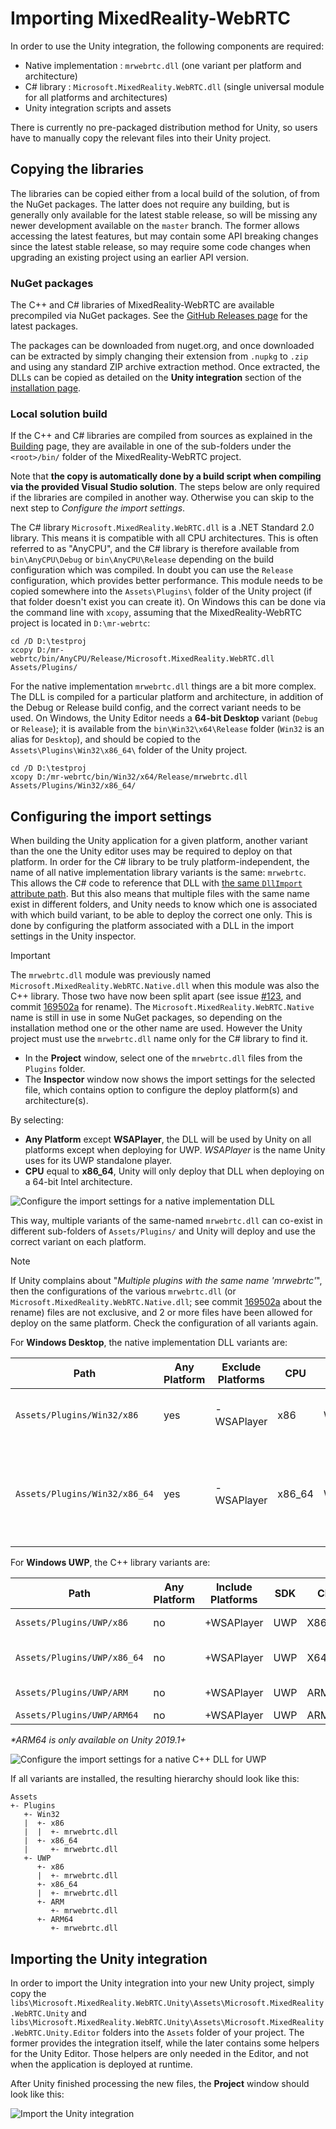 # Importing MixedReality-WebRTC

In order to use the Unity integration, the following components are required:

- Native implementation : `mrwebrtc.dll` (one variant per platform and architecture)
- C# library : `Microsoft.MixedReality.WebRTC.dll` (single universal module for all platforms and architectures)
- Unity integration scripts and assets

There is currently no pre-packaged distribution method for Unity, so users have to manually copy the relevant files into their Unity project.

## Copying the libraries

The libraries can be copied either from a local build of the solution, of from the NuGet packages. The latter does not require any building, but is generally only available for the latest stable release, so will be missing any newer development available on the `master` branch. The former allows accessing the latest features, but may contain some API breaking changes since the latest stable release, so may require some code changes when upgrading an existing project using an earlier API version.

### NuGet packages

The C++ and C# libraries of MixedReality-WebRTC are available precompiled via NuGet packages. See the [GitHub Releases page](https://github.com/microsoft/MixedReality-WebRTC/releases) for the latest packages.

The packages can be downloaded from nuget.org, and once downloaded can be extracted by simply changing their extension from `.nupkg` to `.zip` and using any standard ZIP archive extraction method. Once extracted, the DLLs can be copied as detailed on the **Unity integration** section of the [installation page](installation.md).

### Local solution build

If the C++ and C# libraries are compiled from sources as explained in the [Building](building.md) page, they are available in one of the sub-folders under the `<root>/bin/` folder of the MixedReality-WebRTC project.

Note that **the copy is automatically done by a build script when compiling via the provided Visual Studio solution**. The steps below are only required if the libraries are compiled in another way. Otherwise you can skip to the next step to _Configure the import settings_.

The C# library `Microsoft.MixedReality.WebRTC.dll` is a .NET Standard 2.0 library. This means it is compatible with all CPU architectures. This is often referred to as "AnyCPU", and the C# library is therefore available from `bin\AnyCPU\Debug` or `bin\AnyCPU\Release` depending on the build configuration which was compiled. In doubt you can use the `Release` configuration, which provides better performance. This module needs to be copied somewhere into the `Assets\Plugins\` folder of the Unity project (if that folder doesn't exist you can create it). On Windows this can be done via the command line with `xcopy`, assuming that the MixedReality-WebRTC project is located in `D:\mr-webrtc`:

```
cd /D D:\testproj
xcopy D:/mr-webrtc/bin/AnyCPU/Release/Microsoft.MixedReality.WebRTC.dll Assets/Plugins/
```

For the native implementation `mrwebrtc.dll` things are a bit more complex. The DLL is compiled for a particular platform and architecture, in addition of the Debug or Release build config, and the correct variant needs to be used. On Windows, the Unity Editor needs a **64-bit Desktop** variant (`Debug` or `Release`); it is available from the `bin\Win32\x64\Release` folder (`Win32` is an alias for `Desktop`), and should be copied to the `Assets\Plugins\Win32\x86_64\` folder of the Unity project.

```
cd /D D:\testproj
xcopy D:/mr-webrtc/bin/Win32/x64/Release/mrwebrtc.dll Assets/Plugins/Win32/x86_64/
```

## Configuring the import settings

When building the Unity application for a given platform, another variant than the one the Unity editor uses may be required to deploy on that platform. In order for the C# library to be truly platform-independent, the name of all native implementation library variants is the same: `mrwebrtc`. This allows the C# code to reference that DLL with [the same `DllImport` attribute path](https://docs.microsoft.com/en-us/dotnet/api/system.runtime.interopservices.dllimportattribute?view=netcore-2.1). But this also means that multiple files with the same name exist in different folders, and Unity needs to know which one is associated with which build variant, to be able to deploy the correct one only. This is done by configuring the platform associated with a DLL in the import settings in the Unity inspector.

> [!IMPORTANT]
> The `mrwebrtc.dll` module was previously named `Microsoft.MixedReality.WebRTC.Native.dll` when this module was also the C++ library. Those two have now been split apart (see issue [#123](https://github.com/microsoft/MixedReality-WebRTC/issues/123), and commit [169502a](https://github.com/microsoft/MixedReality-WebRTC/commit/169502aab851b61c260831892e3eff9deeb876ae) for rename). The `Microsoft.MixedReality.WebRTC.Native` name is still in use in some NuGet packages, so depending on the installation method one or the other name are used. However the Unity project must use the `mrwebrtc.dll` name only for the C# library to find it.

- In the **Project** window, select one of the `mrwebrtc.dll` files from the `Plugins` folder.
- The **Inspector** window now shows the import settings for the selected file, which contains option to configure the deploy platform(s) and architecture(s).

By selecting:

- **Any Platform** except **WSAPlayer**, the DLL will be used by Unity on all platforms except when deploying for UWP. _WSAPlayer_ is the name Unity uses for its UWP standalone player.
- **CPU** equal to **x86_64**, Unity will only deploy that DLL when deploying on a 64-bit Intel architecture.

![Configure the import settings for a native implementation DLL](helloworld-unity-2.png)

This way, multiple variants of the same-named `mrwebrtc.dll` can co-exist in different sub-folders of `Assets/Plugins/` and Unity will deploy and use the correct variant on each platform.

> [!NOTE]
> If Unity complains about "_Multiple plugins with the same name 'mrwebrtc'_", then the configurations of the various `mrwebrtc.dll` (or `Microsoft.MixedReality.WebRTC.Native.dll`; see commit [169502a](https://github.com/microsoft/MixedReality-WebRTC/commit/169502aab851b61c260831892e3eff9deeb876ae) about the rename) files are not exclusive, and 2 or more files have been allowed for deploy on the same platform. Check the configuration of all variants again.

For **Windows Desktop**, the native implementation DLL variants are:

| Path | Any Platform | Exclude Platforms | CPU | OS | Example use |
|---|---|---|---|---|---|
| `Assets/Plugins/Win32/x86` | yes | -WSAPlayer | x86 | Windows | 32-bit Windows Desktop application |
| `Assets/Plugins/Win32/x86_64` | yes | -WSAPlayer | x86_64 | Windows | 64-bit Windows Desktop application, including the Unity Editor on Windows |

For **Windows UWP**, the C++ library variants are:

| Path | Any Platform | Include Platforms | SDK | CPU | Example use |
|---|---|---|---|---|---|
| `Assets/Plugins/UWP/x86` | no | +WSAPlayer | UWP | X86 | Microsoft HoloLens |
| `Assets/Plugins/UWP/x86_64` | no | +WSAPlayer | UWP | X64 | 64-bit UWP Desktop app on Windows |
| `Assets/Plugins/UWP/ARM` | no | +WSAPlayer | UWP | ARM | HoloLens 2 (compatibility) |
| `Assets/Plugins/UWP/ARM64` | no | +WSAPlayer | UWP | ARM64* | HoloLens 2 |

_*ARM64 is only available on Unity 2019.1+_

![Configure the import settings for a native C++ DLL for UWP](helloworld-unity-3.png)

If all variants are installed, the resulting hierarchy should look like this:

```
Assets
+- Plugins
   +- Win32
   |  +- x86
   |  |  +- mrwebrtc.dll
   |  +- x86_64
   |     +- mrwebrtc.dll
   +- UWP
      +- x86
      |  +- mrwebrtc.dll
      +- x86_64
      |  +- mrwebrtc.dll
      +- ARM
         +- mrwebrtc.dll
      +- ARM64
         +- mrwebrtc.dll
```

## Importing the Unity integration

In order to import the Unity integration into your new Unity project, simply copy the `libs\Microsoft.MixedReality.WebRTC.Unity\Assets\Microsoft.MixedReality.WebRTC.Unity` and `libs\Microsoft.MixedReality.WebRTC.Unity\Assets\Microsoft.MixedReality.WebRTC.Unity.Editor` folders into the `Assets` folder of your project. The former provides the integration itself, while the later contains some helpers for the Unity Editor. Those helpers are only needed in the Editor, and not when the application is deployed at runtime.

After Unity finished processing the new files, the **Project** window should look like this:

![Import the Unity integration](helloworld-unity-4.png)
